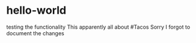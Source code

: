 # hello-world
testing the functionality
This apparently all about #Tacos
Sorry I forgot to document the changes
